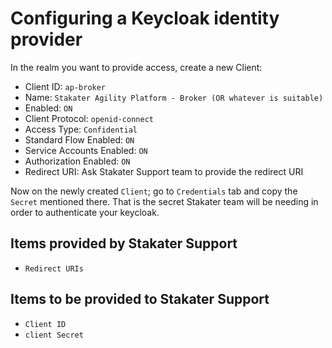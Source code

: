 # Configuring a Keycloak identity provider 

In the realm you want to provide access, create a new Client:

- Client ID: `ap-broker`
- Name: `Stakater Agility Platform - Broker (OR whatever is suitable)`
- Enabled: `ON`
- Client Protocol: `openid-connect`
- Access Type: `Confidential`
- Standard Flow Enabled: `ON`
- Service Accounts Enabled: `ON`
- Authorization Enabled: `ON`
- Redirect URI: Ask Stakater Support team to provide the redirect URI

Now on the newly created `Client`; go to `Credentials` tab and copy the `Secret` mentioned there. That is the secret Stakater team will be needing in order to authenticate your keycloak.

## Items provided by Stakater Support
- `Redirect URIs`

## Items to be provided to Stakater Support
- `Client ID`
- `client Secret`